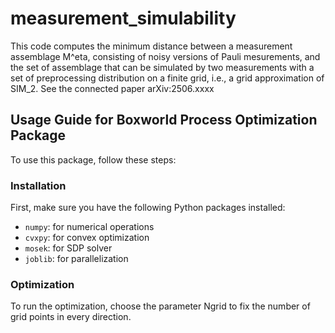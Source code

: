 # measurement_simulability
This code computes the minimum distance between a measurement assemblage M^eta, consisting of noisy versions of Pauli mesurements, and the set of assemblage that can be simulated by two measurements with a set of preprocessing distribution on a finite grid, i.e., a grid approximation of SIM_2. See the connected paper arXiv:2506.xxxx

## Usage Guide for Boxworld Process Optimization Package

To use this package, follow these steps:

### Installation
First, make sure you have the following Python packages installed:
- `numpy`: for numerical operations
- `cvxpy`: for convex optimization
- `mosek`: for SDP solver
- `joblib`: for parallelization

### Optimization
To run the optimization, choose the parameter Ngrid to fix the number of grid points in every direction.

